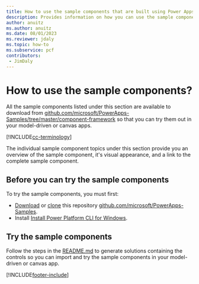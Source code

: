 ```yaml
---
title: How to use the sample components that are built using Power Apps component framework in Microsoft Dataverse | Microsoft Docs
description: Provides information on how you can use the sample components created using Power Apps Component Framework in your model-driven and canvas apps
author: anuitz
ms.author: anuitz
ms.date: 08/01/2023
ms.reviewer: jdaly
ms.topic: how-to
ms.subservice: pcf
contributors:
 - JimDaly
---
```


# How to use the sample components?

All the sample components listed under this section are available to download from [github.com/microsoft/PowerApps-Samples/tree/master/component-framework](https://github.com/microsoft/PowerApps-Samples/tree/master/component-framework) so that you can try them out in your model-driven or canvas apps.

[!INCLUDE[cc-terminology](../data-platform/includes/cc-terminology.md)]

The individual sample component topics under this section provide you an overview of the sample component, it's visual appearance, and a link to the complete sample component.

## Before you can try the sample components

To try the sample components, you must first:

- [Download](https://docs.github.com/repositories/working-with-files/using-files/downloading-source-code-archives#downloading-source-code-archives-from-the-repository-view) or [clone](https://docs.github.com/repositories/creating-and-managing-repositories/cloning-a-repository) this repository [github.com/microsoft/PowerApps-Samples](https://github.com/microsoft/PowerApps-Samples).
- Install [Install Power Platform CLI for Windows](/power-platform/developer/cli/introduction#install-power-platform-cli-for-windows).

## Try the sample components

Follow the steps in the [README.md](https://github.com/microsoft/PowerApps-Samples/blob/master/component-framework/README.md) to generate solutions containing the controls so you can import and try the sample components in your model-driven or canvas app.



[!INCLUDE[footer-include](../../includes/footer-banner.md)]

